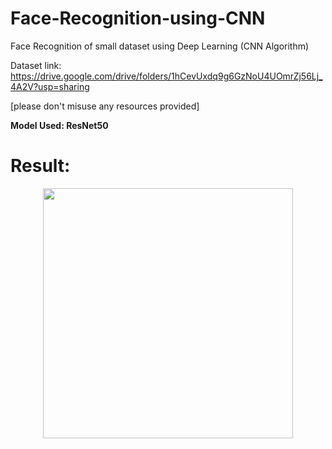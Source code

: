 # Face-Recognition-using-CNN
Face Recognition of small dataset using Deep Learning (CNN Algorithm)

Dataset link: https://drive.google.com/drive/folders/1hCevUxdq9g6GzNoU4UOmrZj56Lj_4A2V?usp=sharing

[please don't misuse any resources provided]

**Model Used: ResNet50**

# Result:
<p align="center">
    <img width="400" src="https://github.com/Imtiaj-Sajin/Face-Recognition-using-CNN/assets/100506477/d450b599-4703-436d-b6d7-de6c8fb85884">
</p>
